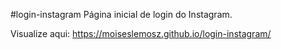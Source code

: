 #login-instagram
Página inicial de login do Instagram.

Visualize aqui: https://moiseslemosz.github.io/login-instagram/
